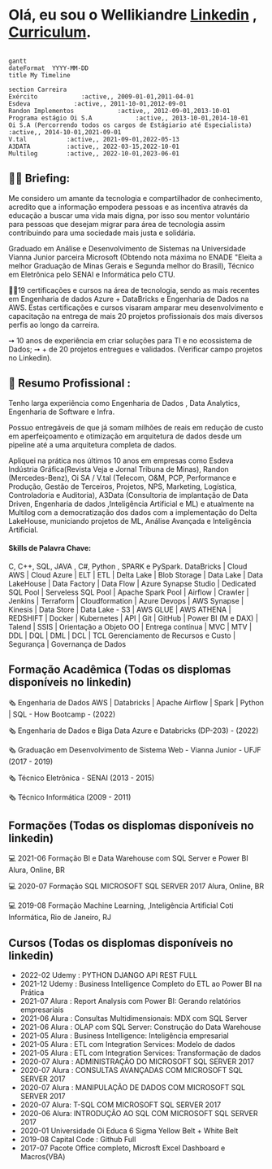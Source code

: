 # Olá, eu sou o Wellikiandre [Linkedin](https://www.linkedin.com/in/wellikiandre/) , [Curriculum](https://docs.google.com/document/d/1mX-EtqGDNQxiE8f8kMF0eon6iOelTQTK/edit?usp=sharing&ouid=116609682125162317803&rtpof=true&sd=true).

```mermaid

gantt
dateFormat  YYYY-MM-DD
title My Timeline

section Carreira
Exército            :active,, 2009-01-01,2011-04-01
Esdeva            :active,, 2011-10-01,2012-09-01
Randon Implementos            :active,, 2012-09-01,2013-10-01
Programa estágio Oi S.A            :active,, 2013-10-01,2014-10-01
Oi S.A (Percorrendo todos os cargos de Estágiario até Especialista)            :active,, 2014-10-01,2021-09-01
V.tal           :active,, 2021-09-01,2022-05-13
A3DATA          :active,, 2022-03-15,2022-10-01
Multilog        :active,, 2022-10-01,2023-06-01

```


## 👨‍🏫 Briefing:
 
   Me considero um amante da tecnologia e compartilhador de conhecimento, acredito que a informação empodera pessoas e as incentiva através da educação a buscar uma vida mais digna, por isso sou mentor voluntário para pessoas que desejam migrar para área de tecnologia assim contribuindo para uma sociedade mais justa e solidária.

   Graduado em Análise e Desenvolvimento de Sistemas na Universidade Vianna Junior parceira Microsoft (Obtendo nota máxima no ENADE "Eleita a melhor Graduação de Minas Gerais e Segunda melhor do Brasil), Técnico em Eletrônica pelo SENAI e Informática pelo CTU.

   👨‍🎓19 certificações e cursos na área de tecnologia, sendo as mais recentes em Engenharia de dados Azure + DataBricks e Engenharia de Dados na AWS. Estas certificações e cursos visaram amparar meu desenvolvimento e capacitação na entrega de mais 20 projetos profissionais dos mais diversos perfis ao longo da carreira.


➙ 10 anos de experiência em criar soluções para TI e no ecossistema de Dados;
➙ + de 20 projetos entregues e validados. (Verificar campo projetos no Linkedin).


## 💼 Resumo Profissional :

Tenho larga experiência como Engenharia de Dados , Data Analytics, Engenharia de Software e Infra.

Possuo entregáveis de que já somam milhões de reais em redução de custo em aperfeiçoamento e otimização em arquitetura de dados desde um pipeline até a uma arquitetura completa de dados.

Apliquei na prática nos últimos 10 anos em empresas como Esdeva Indústria Gráfica(Revista Veja e Jornal Tribuna de Minas), Randon (Mercedes-Benz), Oi SA / V.tal (Telecom, O&M, PCP, Performance e Produção, Gestão de Terceiros, Projetos, NPS, Marketing, Logística, Controladoria e Auditoria), A3Data (Consultoria de implantação de 
Data Driven, Engenharia de dados ,Inteligência Artificial e ML) e atualmente na Multilog com a democratização dos dados com a implementação do Delta LakeHouse, municiando projetos de ML, Análise Avançada e Inteligência Artificial.

#### Skills de Palavra Chave:

C, C++, SQL, JAVA , C#, Python , SPARK e PySpark.
DataBricks | Cloud AWS | Cloud Azure | ELT | ETL | Delta Lake |
Blob Storage | Data Lake | Data LakeHouse | Data Factory | Data Flow | Azure Synapse Studio | Dedicated SQL Pool | Serveless SQL Pool | Apache Spark Pool | Airflow | Crawler | Jenkins | Terraform | Cloudformation | Azure Devops | AWS Synapse | Kinesis | Data Store | Data Lake - S3 | AWS GLUE | AWS ATHENA | REDSHIFT | Docker | Kubernetes | API | Git | GitHub | Power BI (M e DAX) | Talend | SSIS | Orientação a Objeto OO | Entrega contínua | MVC | MTV | DDL | DQL | DML | DCL | TCL
Gerenciamento de Recursos e Custo | Segurança | Governança de Dados



## Formação Acadêmica (Todas os displomas disponíveis no linkedin)

:newspaper_roll: Engenharia de Dados AWS | Databricks | Apache Airflow | Spark | Python | SQL - How Bootcamp - (2022)

:newspaper_roll: Engenharia de Dados e Biga Data Azure e Databricks (DP-203) - (2022)

:newspaper_roll: Graduação em Desenvolvimento de Sistema Web - Vianna Junior - UFJF (2017 - 2019)

:newspaper_roll: Técnico Eletrônica - SENAI (2013 - 2015)

:newspaper_roll: Técnico Informática (2009 - 2011)

## Formações (Todas os displomas disponíveis no linkedin)

:computer: 2021-06 Formação BI e Data Warehouse com SQL Server e Power BI Alura, Online, BR

:computer: 2020-07 Formação SQL MICROSOFT SQL SERVER 2017 Alura, Online, BR

:computer: 2019-08 Formação Machine Learning, ,Inteligência Artificial Coti Informática, Rio de Janeiro, RJ

## Cursos (Todas os displomas disponíveis no linkedin)
* 2022-02		 Udemy : PYTHON DJANGO API REST FULL
* 2021-12    Udemy : Business Intelligence Completo do ETL ao Power BI na Prática
* 2021-07    Alura : Report Analysis com Power BI: Gerando relatórios empresariais
* 2021-06    Alura : Consultas Multidimensionais: MDX com SQL Server
* 2021-06    Alura : OLAP com SQL Server: Construção do Data Warehouse
* 2021-05    Alura : Business Intelligence: Inteligência empresarial
* 2021-05    Alura : ETL com Integration Services: Modelo de dados
* 2021-05    Alura : ETL com Integration Services: Transformação de dados
* 2020-07    Alura : ADMINISTRAÇÃO DO MICROSOFT SQL SERVER 2017
* 2020-07    Alura : CONSULTAS AVANÇADAS COM MICROSOFT SQL SERVER 2017
* 2020-07    Alura : MANIPULAÇÃO DE DADOS COM MICROSOFT SQL SERVER 2017
* 2020-07    Alura: T-SQL COM MICROSOFT SQL SERVER 2017
* 2020-06    Alura: INTRODUÇÃO AO SQL COM MICROSOFT SQL SERVER 2017
* 2020-01    Universidade Oi Educa 6 Sigma Yellow Belt + White Belt
* 2019-08    Capital Code : Github Full
* 2017-07    Pacote Office completo, Microsft Excel Dashboard e Macros(VBA)







